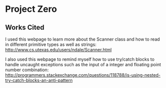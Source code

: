 # Project Zero

## Works Cited

I used this webpage to learn more about the Scanner class and how to read in different primitive types as well as strings: 
http://www.cs.utexas.edu/users/ndale/Scanner.html

I also used this webpage to remind myself how to use try/catch blocks to handle uncaught exceptions such as the input of a integer and floating point number combination:
http://programmers.stackexchange.com/questions/118788/is-using-nested-try-catch-blocks-an-anti-pattern
